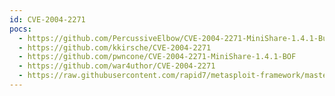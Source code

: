 ```yaml
---
id: CVE-2004-2271
pocs:
  - https://github.com/PercussiveElbow/CVE-2004-2271-MiniShare-1.4.1-Buffer-Overflow
  - https://github.com/kkirsche/CVE-2004-2271
  - https://github.com/pwncone/CVE-2004-2271-MiniShare-1.4.1-BOF
  - https://github.com/war4uthor/CVE-2004-2271
  - https://raw.githubusercontent.com/rapid7/metasploit-framework/master/modules/exploits/windows/http/minishare_get_overflow.rb
---
```

